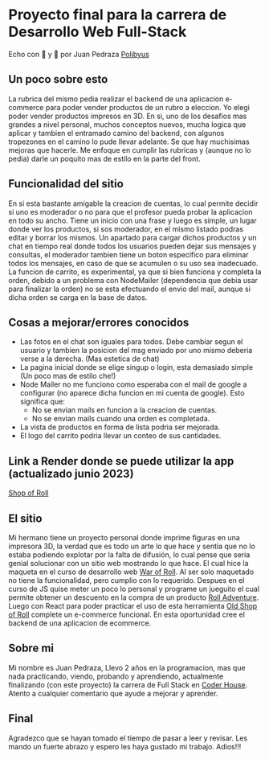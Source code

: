 # Proyecto final para la carrera de Desarrollo Web Full-Stack

Echo con 💚 y 🧉 por Juan Pedraza [Polibyus](https://github.com/Polibyus)

## Un poco sobre esto

La rubrica del mismo pedia realizar el backend de una aplicacion e-commerce para poder vender productos de un rubro a eleccion. Yo elegi poder vender productos impresos en 3D.
En si, uno de los desafios mas grandes a nivel personal, muchos conceptos nuevos, mucha logica que aplicar y tambien el entramado camino del backend, con algunos tropezones en el camino lo pude llevar adelante.
Se que hay muchisimas mejoras que hacerle. Me enfoque en cumplir las rubricas y (aunque no lo pedia) darle un poquito mas de estilo en la parte del front.

## Funcionalidad del sitio

En si esta bastante amigable la creacion de cuentas, lo cual permite decidir si uno es moderador o no para que el profesor pueda probar la aplicacion en todo su ancho. Tiene un inicio con una frase y luego es simple, un lugar donde ver los productos, si sos moderador, en el mismo listado podras editar y borrar los mismos. Un apartado para cargar dichos productos y un chat en tiempo real donde todos los usuarios pueden dejar sus mensajes y consultas, el moderador tambien tiene un boton especifico para eliminar todos los mensajes, en caso de que se acumulen o su uso sea inadecuado. La funcion de carrito, es experimental, ya que si bien funciona y completa la orden, debido a un problema con NodeMailer (dependencia que debia usar para finalizar la orden) no se esta efectuando el envio del mail, aunque si dicha orden se carga en la base de datos.

## Cosas a mejorar/errores conocidos

- Las fotos en el chat son iguales para todos. Debe cambiar segun el usuario y tambien la posicion del msg enviado por uno mismo deberia verse a la derecha. (Mas estetica de chat)
- La pagina inicial donde se elige singup o login, esta demasiado simple (Un poco mas de estilo che!)
- Node Mailer no me funciono como esperaba con el mail de google a configurar (no aparece dicha funcion en mi cuenta de google). Esto significa que:
    - No se envian mails en funcion a la creacion de cuentas.
    - No se envian mails cuando una orden es completada.
- La vista de productos en forma de lista podria ser mejorada.
- El logo del carrito podria llevar un conteo de sus cantidades.

## Link a Render donde se puede utilizar la app (actualizado junio 2023)

[Shop of Roll](https://proyecto-final-backend-xyxc.onrender.com)

## El sitio

Mi hermano tiene un proyecto personal donde imprime figuras en una impresora 3D, la verdad que es todo un arte lo que hace y sentia que no lo estaba podiendo explotar por la falta de difusión, lo cual pense que seria genial solucionar con un sitio web mostrando lo que hace. El cual hice la maqueta en el curso de desarrollo web [War of Roll](https://polibyus.github.io/War-of-Roll/). Al ser solo maquetado no tiene la funcionalidad, pero cumplio con lo requerido. Despues en el curso de JS quise meter un poco lo personal y programe un jueguito el cual permite obtener un descuento en la compra de un producto [Roll Adventure](https://polibyus.github.io/Roll-Adventure/). Luego con React para poder practicar el uso de esta herramienta [Old Shop of Roll](https://shop-of-roll.vercel.app/) complete un e-commerce funcional. En esta oportunidad cree el backend de una aplicacion de ecommerce.

## Sobre mi

Mi nombre es Juan Pedraza, Llevo 2 años en la programacion, mas que nada practicando, viendo, probando y aprendiendo, actualmente finalizando (con este proyecto) la carrera de Full Stack en [Coder House](https://www.coderhouse.com/). Atento a cualquier comentario que ayude a mejorar y aprender.

## Final

Agradezco que se hayan tomado el tiempo de pasar a leer y revisar. Les mando un fuerte abrazo y espero les haya gustado mi trabajo. Adios!!!

